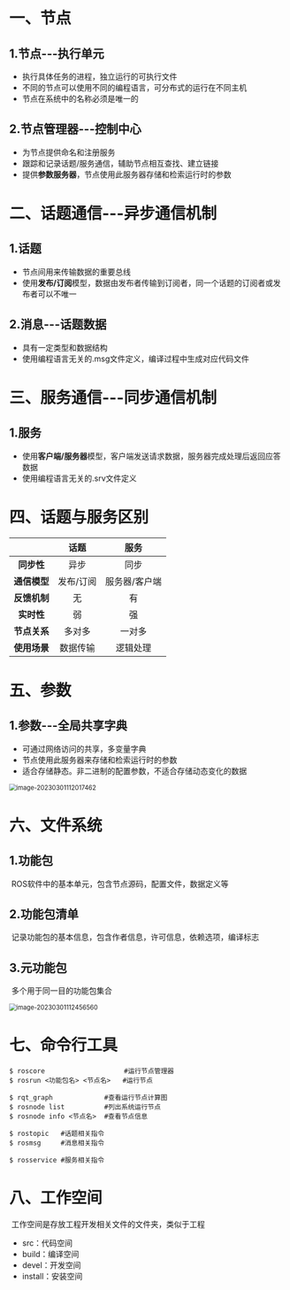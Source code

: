 # 一、节点

## 1.节点---执行单元

* 执行具体任务的进程，独立运行的可执行文件
* 不同的节点可以使用不同的编程语言，可分布式的运行在不同主机
* 节点在系统中的名称必须是唯一的



## 2.节点管理器---控制中心

* 为节点提供命名和注册服务
* 跟踪和记录话题/服务通信，辅助节点相互查找、建立链接
* 提供**参数服务器**，节点使用此服务器存储和检索运行时的参数



# 二、话题通信---异步通信机制

## 1.话题

* 节点间用来传输数据的重要总线
* 使用**发布/订阅**模型，数据由发布者传输到订阅者，同一个话题的订阅者或发布者可以不唯一

## 2.消息---话题数据

* 具有一定类型和数据结构
* 使用编程语言无关的.msg文件定义，编译过程中生成对应代码文件



# 三、服务通信---同步通信机制

## 1.服务

* 使用**客户端/服务器**模型，客户端发送请求数据，服务器完成处理后返回应答数据
* 使用编程语言无关的.srv文件定义



# 四、话题与服务区别

|              |   话题    |     服务      |
| :----------: | :-------: | :-----------: |
|  **同步性**  |   异步    |     同步      |
| **通信模型** | 发布/订阅 | 服务器/客户端 |
| **反馈机制** |    无     |      有       |
|  **实时性**  |    弱     |      强       |
| **节点关系** |  多对多   |    一对多     |
| **使用场景** | 数据传输  |   逻辑处理    |



# 五、参数

## 1.参数---全局共享字典

* 可通过网络访问的共享，多变量字典
* 节点使用此服务器来存储和检索运行时的参数
* 适合存储静态。非二进制的配置参数，不适合存储动态变化的数据

<img src="https://liepinote.oss-cn-beijing.aliyuncs.com/test/202303101304250.png" alt="image-20230301112017462" style="zoom:80%;" />



# 六、文件系统

## 1.功能包

​	ROS软件中的基本单元，包含节点源码，配置文件，数据定义等

## 2.功能包清单

​	记录功能包的基本信息，包含作者信息，许可信息，依赖选项，编译标志

## 3.元功能包

​	多个用于同一目的功能包集合



<img src="https://liepinote.oss-cn-beijing.aliyuncs.com/test/202303101310799.png" alt="image-20230301112456560" style="zoom:80%;" />

# 七、命令行工具

```shell
$ roscore					 #运行节点管理器
$ rosrun <功能包名> <节点名>	#运行节点

$ rqt_graph				#查看运行节点计算图
$ rosnode list      	#列出系统运行节点
$ rosnode info <节点名>  #查看节点信息

$ rostopic   #话题相关指令
$ rosmsg     #消息相关指令

$ rosservice #服务相关指令
```



# 八、工作空间

​	工作空间是存放工程开发相关文件的文件夹，类似于工程

* src：代码空间
* build：编译空间
* devel：开发空间
* install：安装空间

